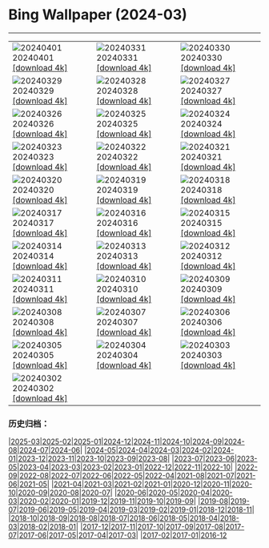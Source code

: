 # Bing Wallpaper (2024-03)
**************

<table><tr><td><img class="wallpaper" src="https://www.bing.com/th?id=OHR.StGeorgiRide_DE-DE6646277481_1920x1080.jpg" alt="20240401"> 20240401 <a href="https://www.bing.com/th?id=OHR.StGeorgiRide_DE-DE6646277481_UHD.jpg">[download 4k]</a></td><td><img class="wallpaper" src="https://www.bing.com/th?id=OHR.HungarianEggs_DE-DE6470935823_1920x1080.jpg" alt="20240331"> 20240331 <a href="https://www.bing.com/th?id=OHR.HungarianEggs_DE-DE6470935823_UHD.jpg">[download 4k]</a></td><td><img class="wallpaper" src="https://www.bing.com/th?id=OHR.PalazzoFarnese_DE-DE4941485496_1920x1080.jpg" alt="20240330"> 20240330 <a href="https://www.bing.com/th?id=OHR.PalazzoFarnese_DE-DE4941485496_UHD.jpg">[download 4k]</a></td></tr><tr><td><img class="wallpaper" src="https://www.bing.com/th?id=OHR.SouthStackLight_DE-DE4463746049_1920x1080.jpg" alt="20240329"> 20240329 <a href="https://www.bing.com/th?id=OHR.SouthStackLight_DE-DE4463746049_UHD.jpg">[download 4k]</a></td><td><img class="wallpaper" src="https://www.bing.com/th?id=OHR.ShanghaiBlossoms_DE-DE4316919248_1920x1080.jpg" alt="20240328"> 20240328 <a href="https://www.bing.com/th?id=OHR.ShanghaiBlossoms_DE-DE4316919248_UHD.jpg">[download 4k]</a></td><td><img class="wallpaper" src="https://www.bing.com/th?id=OHR.TeatroColon_DE-DE4190221983_1920x1080.jpg" alt="20240327"> 20240327 <a href="https://www.bing.com/th?id=OHR.TeatroColon_DE-DE4190221983_UHD.jpg">[download 4k]</a></td></tr><tr><td><img class="wallpaper" src="https://www.bing.com/th?id=OHR.HangRaiVietnam_DE-DE4086995351_1920x1080.jpg" alt="20240326"> 20240326 <a href="https://www.bing.com/th?id=OHR.HangRaiVietnam_DE-DE4086995351_UHD.jpg">[download 4k]</a></td><td><img class="wallpaper" src="https://www.bing.com/th?id=OHR.ColorfulHoli_DE-DE3992457522_1920x1080.jpg" alt="20240325"> 20240325 <a href="https://www.bing.com/th?id=OHR.ColorfulHoli_DE-DE3992457522_UHD.jpg">[download 4k]</a></td><td><img class="wallpaper" src="https://www.bing.com/th?id=OHR.ViewFieldsBavaria_DE-DE3928372966_1920x1080.jpg" alt="20240324"> 20240324 <a href="https://www.bing.com/th?id=OHR.ViewFieldsBavaria_DE-DE3928372966_UHD.jpg">[download 4k]</a></td></tr><tr><td><img class="wallpaper" src="https://www.bing.com/th?id=OHR.AmazonClouds_DE-DE3843150009_1920x1080.jpg" alt="20240323"> 20240323 <a href="https://www.bing.com/th?id=OHR.AmazonClouds_DE-DE3843150009_UHD.jpg">[download 4k]</a></td><td><img class="wallpaper" src="https://www.bing.com/th?id=OHR.WaikatoWater_DE-DE6943306276_1920x1080.jpg" alt="20240322"> 20240322 <a href="https://www.bing.com/th?id=OHR.WaikatoWater_DE-DE6943306276_UHD.jpg">[download 4k]</a></td><td><img class="wallpaper" src="https://www.bing.com/th?id=OHR.BwindiNationalForest_DE-DE2856746941_1920x1080.jpg" alt="20240321"> 20240321 <a href="https://www.bing.com/th?id=OHR.BwindiNationalForest_DE-DE2856746941_UHD.jpg">[download 4k]</a></td></tr><tr><td><img class="wallpaper" src="https://www.bing.com/th?id=OHR.SpringFrog_DE-DE4626076989_1920x1080.jpg" alt="20240320"> 20240320 <a href="https://www.bing.com/th?id=OHR.SpringFrog_DE-DE4626076989_UHD.jpg">[download 4k]</a></td><td><img class="wallpaper" src="https://www.bing.com/th?id=OHR.SpringCaveDale_DE-DE4412731356_1920x1080.jpg" alt="20240319"> 20240319 <a href="https://www.bing.com/th?id=OHR.SpringCaveDale_DE-DE4412731356_UHD.jpg">[download 4k]</a></td><td><img class="wallpaper" src="https://www.bing.com/th?id=OHR.ElephantRock_DE-DE1966506205_1920x1080.jpg" alt="20240318"> 20240318 <a href="https://www.bing.com/th?id=OHR.ElephantRock_DE-DE1966506205_UHD.jpg">[download 4k]</a></td></tr><tr><td><img class="wallpaper" src="https://www.bing.com/th?id=OHR.StFiniansBay_DE-DE5892582387_1920x1080.jpg" alt="20240317"> 20240317 <a href="https://www.bing.com/th?id=OHR.StFiniansBay_DE-DE5892582387_UHD.jpg">[download 4k]</a></td><td><img class="wallpaper" src="https://www.bing.com/th?id=OHR.BambooPanda_DE-DE5582492401_1920x1080.jpg" alt="20240316"> 20240316 <a href="https://www.bing.com/th?id=OHR.BambooPanda_DE-DE5582492401_UHD.jpg">[download 4k]</a></td><td><img class="wallpaper" src="https://www.bing.com/th?id=OHR.AvenueLimeTrees_DE-DE2066853614_1920x1080.jpg" alt="20240315"> 20240315 <a href="https://www.bing.com/th?id=OHR.AvenueLimeTrees_DE-DE2066853614_UHD.jpg">[download 4k]</a></td></tr><tr><td><img class="wallpaper" src="https://www.bing.com/th?id=OHR.AyutthayaTree_DE-DE1912781060_1920x1080.jpg" alt="20240314"> 20240314 <a href="https://www.bing.com/th?id=OHR.AyutthayaTree_DE-DE1912781060_UHD.jpg">[download 4k]</a></td><td><img class="wallpaper" src="https://www.bing.com/th?id=OHR.MagadiFlamingos_DE-DE1454409448_1920x1080.jpg" alt="20240313"> 20240313 <a href="https://www.bing.com/th?id=OHR.MagadiFlamingos_DE-DE1454409448_UHD.jpg">[download 4k]</a></td><td><img class="wallpaper" src="https://www.bing.com/th?id=OHR.BryceSnow_DE-DE0166968518_1920x1080.jpg" alt="20240312"> 20240312 <a href="https://www.bing.com/th?id=OHR.BryceSnow_DE-DE0166968518_UHD.jpg">[download 4k]</a></td></tr><tr><td><img class="wallpaper" src="https://www.bing.com/th?id=OHR.SleepyKoala_DE-DE9658817284_1920x1080.jpg" alt="20240311"> 20240311 <a href="https://www.bing.com/th?id=OHR.SleepyKoala_DE-DE9658817284_UHD.jpg">[download 4k]</a></td><td><img class="wallpaper" src="https://www.bing.com/th?id=OHR.AstrologicalClock_DE-DE9747364573_1920x1080.jpg" alt="20240310"> 20240310 <a href="https://www.bing.com/th?id=OHR.AstrologicalClock_DE-DE9747364573_UHD.jpg">[download 4k]</a></td><td><img class="wallpaper" src="https://www.bing.com/th?id=OHR.BistiBlue_DE-DE4146045796_1920x1080.jpg" alt="20240309"> 20240309 <a href="https://www.bing.com/th?id=OHR.BistiBlue_DE-DE4146045796_UHD.jpg">[download 4k]</a></td></tr><tr><td><img class="wallpaper" src="https://www.bing.com/th?id=OHR.TateLightUp_DE-DE4723592694_1920x1080.jpg" alt="20240308"> 20240308 <a href="https://www.bing.com/th?id=OHR.TateLightUp_DE-DE4723592694_UHD.jpg">[download 4k]</a></td><td><img class="wallpaper" src="https://www.bing.com/th?id=OHR.TarragonaSpain_DE-DE8015147907_1920x1080.jpg" alt="20240307"> 20240307 <a href="https://www.bing.com/th?id=OHR.TarragonaSpain_DE-DE8015147907_UHD.jpg">[download 4k]</a></td><td><img class="wallpaper" src="https://www.bing.com/th?id=OHR.WahclellaFalls_DE-DE6758659326_1920x1080.jpg" alt="20240306"> 20240306 <a href="https://www.bing.com/th?id=OHR.WahclellaFalls_DE-DE6758659326_UHD.jpg">[download 4k]</a></td></tr><tr><td><img class="wallpaper" src="https://www.bing.com/th?id=OHR.BangkokCircle_DE-DE6353935365_1920x1080.jpg" alt="20240305"> 20240305 <a href="https://www.bing.com/th?id=OHR.BangkokCircle_DE-DE6353935365_UHD.jpg">[download 4k]</a></td><td><img class="wallpaper" src="https://www.bing.com/th?id=OHR.ArenalCostaRica_DE-DE6048833504_1920x1080.jpg" alt="20240304"> 20240304 <a href="https://www.bing.com/th?id=OHR.ArenalCostaRica_DE-DE6048833504_UHD.jpg">[download 4k]</a></td><td><img class="wallpaper" src="https://www.bing.com/th?id=OHR.KrugerLeopard_DE-DE5629727103_1920x1080.jpg" alt="20240303"> 20240303 <a href="https://www.bing.com/th?id=OHR.KrugerLeopard_DE-DE5629727103_UHD.jpg">[download 4k]</a></td></tr><tr><td><img class="wallpaper" src="https://www.bing.com/th?id=OHR.ModicaItaly_DE-DE7624827179_1920x1080.jpg" alt="20240302"> 20240302 <a href="https://www.bing.com/th?id=OHR.ModicaItaly_DE-DE7624827179_UHD.jpg">[download 4k]</a></td><td></td><td></td></tr></table>

### 历史归档：

|[2025-03](/../2025-03/2025-03.md)|[2025-02](/../2025-02/2025-02.md)|[2025-01](/../2025-01/2025-01.md)|[2024-12](/../2024-12/2024-12.md)|[2024-11](/../2024-11/2024-11.md)|[2024-10](/../2024-10/2024-10.md)|[2024-09](/../2024-09/2024-09.md)|[2024-08](/../2024-08/2024-08.md)|[2024-07](/../2024-07/2024-07.md)|[2024-06](/../2024-06/2024-06.md)|
|[2024-05](/../2024-05/2024-05.md)|[2024-04](/../2024-04/2024-04.md)|[2024-03](/2024-03.md)|[2024-02](/../2024-02/2024-02.md)|[2024-01](/../2024-01/2024-01.md)|[2023-12](/../2023-12/2023-12.md)|[2023-11](/../2023-11/2023-11.md)|[2023-10](/../2023-10/2023-10.md)|[2023-09](/../2023-09/2023-09.md)|[2023-08](/../2023-08/2023-08.md)|
|[2023-07](/../2023-07/2023-07.md)|[2023-06](/../2023-06/2023-06.md)|[2023-05](/../2023-05/2023-05.md)|[2023-04](/../2023-04/2023-04.md)|[2023-03](/../2023-03/2023-03.md)|[2023-02](/../2023-02/2023-02.md)|[2023-01](/../2023-01/2023-01.md)|[2022-12](/../2022-12/2022-12.md)|[2022-11](/../2022-11/2022-11.md)|[2022-10](/../2022-10/2022-10.md)|
|[2022-09](/../2022-09/2022-09.md)|[2022-08](/../2022-08/2022-08.md)|[2022-07](/../2022-07/2022-07.md)|[2022-06](/../2022-06/2022-06.md)|[2022-05](/../2022-05/2022-05.md)|[2022-04](/../2022-04/2022-04.md)|[2021-08](/../2021-08/2021-08.md)|[2021-07](/../2021-07/2021-07.md)|[2021-06](/../2021-06/2021-06.md)|[2021-05](/../2021-05/2021-05.md)|
|[2021-04](/../2021-04/2021-04.md)|[2021-03](/../2021-03/2021-03.md)|[2021-02](/../2021-02/2021-02.md)|[2021-01](/../2021-01/2021-01.md)|[2020-12](/../2020-12/2020-12.md)|[2020-11](/../2020-11/2020-11.md)|[2020-10](/../2020-10/2020-10.md)|[2020-09](/../2020-09/2020-09.md)|[2020-08](/../2020-08/2020-08.md)|[2020-07](/../2020-07/2020-07.md)|
|[2020-06](/../2020-06/2020-06.md)|[2020-05](/../2020-05/2020-05.md)|[2020-04](/../2020-04/2020-04.md)|[2020-03](/../2020-03/2020-03.md)|[2020-02](/../2020-02/2020-02.md)|[2020-01](/../2020-01/2020-01.md)|[2019-12](/../2019-12/2019-12.md)|[2019-11](/../2019-11/2019-11.md)|[2019-10](/../2019-10/2019-10.md)|[2019-09](/../2019-09/2019-09.md)|
|[2019-08](/../2019-08/2019-08.md)|[2019-07](/../2019-07/2019-07.md)|[2019-06](/../2019-06/2019-06.md)|[2019-05](/../2019-05/2019-05.md)|[2019-04](/../2019-04/2019-04.md)|[2019-03](/../2019-03/2019-03.md)|[2019-02](/../2019-02/2019-02.md)|[2019-01](/../2019-01/2019-01.md)|[2018-12](/../2018-12/2018-12.md)|[2018-11](/../2018-11/2018-11.md)|
|[2018-10](/../2018-10/2018-10.md)|[2018-09](/../2018-09/2018-09.md)|[2018-08](/../2018-08/2018-08.md)|[2018-07](/../2018-07/2018-07.md)|[2018-06](/../2018-06/2018-06.md)|[2018-05](/../2018-05/2018-05.md)|[2018-04](/../2018-04/2018-04.md)|[2018-03](/../2018-03/2018-03.md)|[2018-02](/../2018-02/2018-02.md)|[2018-01](/../2018-01/2018-01.md)|
|[2017-12](/../2017-12/2017-12.md)|[2017-11](/../2017-11/2017-11.md)|[2017-10](/../2017-10/2017-10.md)|[2017-09](/../2017-09/2017-09.md)|[2017-08](/../2017-08/2017-08.md)|[2017-07](/../2017-07/2017-07.md)|[2017-06](/../2017-06/2017-06.md)|[2017-05](/../2017-05/2017-05.md)|[2017-04](/../2017-04/2017-04.md)|[2017-03](/../2017-03/2017-03.md)|
|[2017-02](/../2017-02/2017-02.md)|[2017-01](/../2017-01/2017-01.md)|[2016-12](/../2016-12/2016-12.md)
